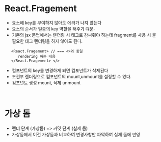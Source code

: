 # React.Fragement 
 - 요소에 key를 부여하지 않아도 에러가 나지 않는다
 - 요소의 순서가 일종의 key 역할을 해주기 떄문-
 - 기존의 jsx 문법에서는 렌더링 시 태그로 감싸줘야 하는데 fragment를 사용 시 불필요한 태그 렌더링을 하지 않아도 된다.
 ``` 
    <React.Fragement> // === <>와 동일
       rendering 하는 내용
    </React.Fragement> </>
```

 - 컴포넌트의 key를 변경하게 되면 컴포넌트가 삭제된다 <br/>
 - 조건부 렌더링으로 컴포넌트의 mount,unmount를 설정할 수 있다.
 - 컴포넌트 생성 mount, 삭제 unmount

<br/>

 # 가상 돔
  - 렌더 단계 (가상돔) => 커밋 단계 (실제 돔)
  - 가상돔에서 이전 가상돔과 비교하여 변경사항만 파악하여 실제 돔에 반영